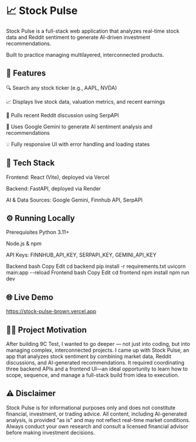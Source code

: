 # 📈 Stock Pulse
Stock Pulse is a full-stack web application that analyzes real-time stock data and Reddit sentiment to generate AI-driven investment recommendations.

Built to practice managing multilayered, interconnected products.

## 🚀 Features
🔍 Search any stock ticker (e.g., AAPL, NVDA)

📈 Displays live stock data, valuation metrics, and recent earnings

💬 Pulls recent Reddit discussion using SerpAPI

🤖 Uses Google Gemini to generate AI sentiment analysis and recommendations

💡 Fully responsive UI with error handling and loading states

## 🧪 Tech Stack
Frontend: React (Vite), deployed via Vercel

Backend: FastAPI, deployed via Render

AI & Data Sources: Google Gemini, Finnhub API, SerpAPI

## ⚙️ Running Locally
Prerequisites
Python 3.11+

Node.js & npm

API Keys: FINNHUB_API_KEY, SERPAPI_KEY, GEMINI_API_KEY

Backend
bash
Copy
Edit
cd backend
pip install -r requirements.txt
uvicorn main:app --reload
Frontend
bash
Copy
Edit
cd frontend
npm install
npm run dev

## 🌐 Live Demo
https://stock-pulse-brown.vercel.app

## 🧑‍💼 Project Motivation
After building 9C Test, I wanted to go deeper — not just into coding, but into managing complex, interconnected projects. I came up with Stock Pulse, an app that analyzes stock sentiment by combining market data, Reddit discussions, and AI-generated recommendations. It required coordinating three backend APIs and a frontend UI—an ideal opportunity to learn how to scope, sequence, and manage a full-stack build from idea to execution.

## ⚠️ Disclaimer
Stock Pulse is for informational purposes only and does not constitute financial, investment, or trading advice. All content, including AI-generated analysis, is provided "as is" and may not reflect real-time market conditions. Always conduct your own research and consult a licensed financial advisor before making investment decisions.


